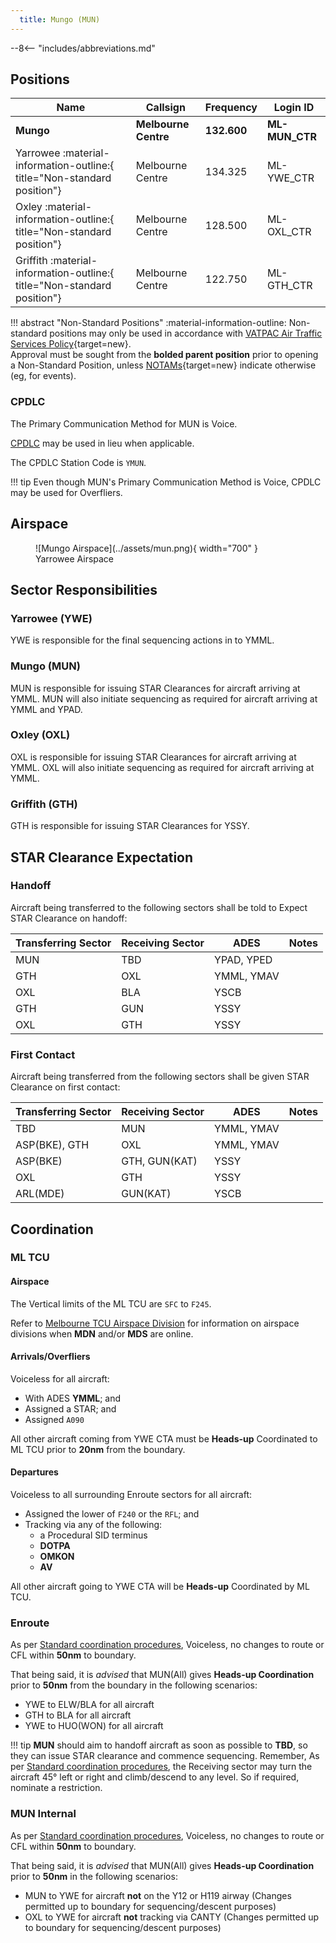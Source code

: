 ```yaml
---
  title: Mungo (MUN)
---
```


--8<-- "includes/abbreviations.md"
## Positions

| Name | Callsign | Frequency | Login ID |
| ---- | -------- | --------- | -------- |
| **Mungo** | **Melbourne Centre** | **132.600** | **ML-MUN_CTR** |
| <span class="indented">Yarrowee :material-information-outline:{ title="Non-standard position"} | Melbourne Centre | 134.325 | ML-YWE_CTR |
| <span class="indented">Oxley :material-information-outline:{ title="Non-standard position"} | Melbourne Centre | 128.500 | ML-OXL_CTR |
| <span class="indented">Griffith :material-information-outline:{ title="Non-standard position"} | Melbourne Centre | 122.750 | ML-GTH_CTR |

!!! abstract "Non-Standard Positions"
    :material-information-outline: Non-standard positions may only be used in accordance with [VATPAC Air Traffic Services Policy](https://vatpac.org/publications/policies){target=new}.  
    Approval must be sought from the **bolded parent position** prior to opening a Non-Standard Position, unless [NOTAMs](https://vatpac.org/publications/notam){target=new} indicate otherwise (eg, for events).

### CPDLC
The Primary Communication Method for MUN is Voice.

[CPDLC](../../../client/cpdlc) may be used in lieu when applicable.

The CPDLC Station Code is `YMUN`.

!!! tip
    Even though MUN's Primary Communication Method is Voice, CPDLC may be used for Overfliers.

## Airspace

<figure markdown>
![Mungo Airspace](../assets/mun.png){ width="700" }
  <figcaption>Yarrowee Airspace</figcaption>
</figure>

## Sector Responsibilities
### Yarrowee (YWE)
YWE is responsible for the final sequencing actions in to YMML.

### Mungo (MUN)
MUN is responsible for issuing STAR Clearances for aircraft arriving at YMML. MUN will also initiate sequencing as required for aircraft arriving at YMML and YPAD.

### Oxley (OXL)
OXL is responsible for issuing STAR Clearances for aircraft arriving at YMML. OXL will also initiate sequencing as required for aircraft arriving at YMML.

### Griffith (GTH)
GTH is responsible for issuing STAR Clearances for YSSY.

## STAR Clearance Expectation
### Handoff
Aircraft being transferred to the following sectors shall be told to Expect STAR Clearance on handoff:

| Transferring Sector | Receiving Sector | ADES | Notes |
| ---- | -------- | --------- | --------- |
| MUN | TBD | YPAD, YPED | |
| GTH | OXL | YMML, YMAV | |
| OXL | BLA | YSCB | |
| GTH | GUN | YSSY | |
| OXL | GTH | YSSY | |


### First Contact
Aircraft being transferred from the following sectors shall be given STAR Clearance on first contact:

| Transferring Sector | Receiving Sector | ADES | Notes |
| ---- | -------- | --------- | --------- |
| TBD | MUN | YMML, YMAV | |
| ASP(BKE), GTH | OXL | YMML, YMAV | |
| ASP(BKE) | GTH, GUN(KAT) | YSSY | |
| OXL | GTH | YSSY | |
| ARL(MDE) | GUN(KAT) | YSCB | |

## Coordination
### ML TCU
#### Airspace
The Vertical limits of the ML TCU are `SFC` to `F245`.

Refer to [Melbourne TCU Airspace Division](../../../terminal/melbourne/#airspace-division) for information on airspace divisions when **MDN** and/or **MDS** are online.

#### Arrivals/Overfliers
Voiceless for all aircraft:

- With ADES **YMML**; and  
- Assigned a STAR; and  
- Assigned `A090`

All other aircraft coming from YWE CTA must be **Heads-up** Coordinated to ML TCU prior to **20nm** from the boundary.

#### Departures
Voiceless to all surrounding Enroute sectors for all aircraft:
 
- Assigned the lower of `F240` or the `RFL`; and
- Tracking via any of the following:
    - a Procedural SID terminus
    - **DOTPA**
    - **OMKON**
    - **AV**

All other aircraft going to YWE CTA will be **Heads-up** Coordinated by ML TCU.

### Enroute
As per [Standard coordination procedures](../../../controller-skills/coordination/#enr-enr), Voiceless, no changes to route or CFL within **50nm** to boundary.

That being said, it is *advised* that MUN(All) gives **Heads-up Coordination** prior to **50nm** from the boundary in the following scenarios:  
- YWE to ELW/BLA for all aircraft  
- GTH to BLA for all aircraft  
- YWE to HUO(WON) for all aircraft

!!! tip
    **MUN** should aim to handoff aircraft as soon as possible to **TBD**, so they can issue STAR clearance and commence sequencing. Remember, As per [Standard coordination procedures](../../../controller-skills/coordination/#handoffs), the Receiving sector may turn the aircraft 45° left or right and climb/descend to any level. So if required, nominate a restriction.

### MUN Internal
As per [Standard coordination procedures](../../../controller-skills/coordination/#enr-enr), Voiceless, no changes to route or CFL within **50nm** to boundary.

That being said, it is *advised* that MUN(All) gives **Heads-up Coordination** prior to **50nm** in the following scenarios:  
- MUN to YWE for aircraft **not** on the Y12 or H119 airway (Changes permitted up to boundary for sequencing/descent purposes)  
- OXL to YWE for aircraft **not** tracking via CANTY (Changes permitted up to boundary for sequencing/descent purposes)
